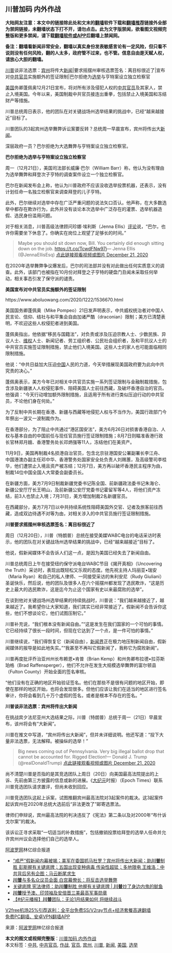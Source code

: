  <h2>川普加码 内外作战</h2> <p class="notice"><b>大陆网友注意：本文中的链接除此处和文末的<a href="https://github.com/bannedbook/fanqiang" >翻墙</a>软件下载和<a href="https://github.com/killgcd/justmysocks/blob/master/README.md">翻墙推荐</a>链接外全部为禁网链接，未翻墙状态下打不开，请勿点击。此为文字版禁闻，欲看图文视频完整版和更多禁闻，请下载<a href="https://github.com/bannedbook/fanqiang">翻墙软件或APP</a>后翻墙上禁闻网。</p><p>备注：翻墙看新闻非常安全，翻墙以真实身份发表敏感言论有一定风险，但只看不说则没有任何风险，翻的人太多，政府管不过来，也不管。信息自由是天赋人权，请放心大胆的翻墙。</b></p>  <div class="entry"> <p id="summary"><a href="https://www.bannedbook.org/bnews/tag/%e5%b7%9d%e6%99%ae/" class="st_tag internal_tag" rel="tag" title="标签 川普 下的日志">川普</a>谈非法选票：<a href="https://www.bannedbook.org/bnews/tag/%E5%AE%BE%E5%B7%9E/" class="st_tag internal_tag" rel="tag" title="标签 宾州 下的日志">宾州</a>将传大<span class='wp_keywordlink_affiliate'><a href="https://www.bannedbook.org/" title="新闻">新闻</a></span>|要求摇摆州审核选票签名：离目标很近了|宣布对<a href="https://www.bannedbook.org/bnews/tag/%e4%b8%ad%e5%85%b1%e5%ae%98%e5%91%98/" class="st_tag internal_tag" rel="tag" title="标签 中共官员 下的日志">中共官员</a>实施额外的签证限制|巴尔拒绝为<a href="https://www.bannedbook.org/bnews/tag/%e9%80%89%e4%b8%be/" class="st_tag internal_tag" rel="tag" title="标签 选举 下的日志">选举</a>与亨特案设立独立检察官</p> <p><a href="https://www.bannedbook.org/bnews/tag/%e7%be%8e%e5%9b%bd/" class="st_tag internal_tag" rel="tag" title="标签 美国 下的日志">美国</a>务卿蓬佩奥12月21日宣布，将对所有涉及侵犯人权的<a href="https://www.bannedbook.org/bnews/tag/%e4%b8%ad%e5%85%b1/" class="st_tag internal_tag" rel="tag" title="标签 中共 下的日志">中共</a><a href="https://www.bannedbook.org/bnews/tag/%E5%AE%98%E5%91%98/" class="st_tag internal_tag" rel="tag" title="标签 官员 下的日志">官员</a>及其家人，禁止入境美国。今年以来，美国制裁中共官员接连出重拳，包括禁止入境美国和冻结财产等措施。</p> <p>川普总统周日表示，他的团队在对关键战场州选举结果的挑战中，已经“越来越接近”目标了。</p> <p>川普团队的3起宾州选举舞弊诉讼案要反转？总统周一早晨宣布，宾州将传出大<a href="https://www.bannedbook.org/bnews/tag/%E6%96%B0%E9%97%BB/" class="st_tag internal_tag" rel="tag" title="标签 新闻 下的日志">新闻</a>。</p> <p>深层政府一员？巴尔拒绝为大选舞弊与亨特案设立独立检察官。</p> <p><strong>巴尔拒绝为选举与亨特案设立独立检察官</strong></p> <p>周一（12月21日），美国司法部长威廉·巴尔（William Barr）称，他认为没有理由为选举舞弊和拜登次子亨特的调查案件设立一个独立检察官。</p> <p>巴尔在新闻发布会上称，他认为川普政府不应该没收选举投票机器，还表示，没有计划任命一名独立检察官来调查拜登的儿子亨特。</p> <p>此外，巴尔继续对选举中存在广泛严重问题的说法矢口否认。他声称，在大多数选举中都存在欺诈行为，此外并没有谈论本次选举中广泛存在的灌票、选举机器造假、选民身份滥用问题。</p> <p>对于相关消息，川普高级法律顾问珍娜·埃利斯（Jenna Ellis）<span class='wp_keywordlink_affiliate'><a href="https://www.bannedbook.org/bnews/comments/" title="新闻评论" target="_blank">评论</a></span>说，“巴尔，也许你需要坐下休息了。你确实在岗位上观望了足够长的时间。”</p>  <blockquote><p>Maybe you should sit down now, Bill. You certainly did enough sitting down on the job. <a href="https://t.co/TcwdFNw97j">https://t.co/TcwdFNw97j</a>— Jenna Ellis (@JennaEllisEsq) <a href="https://twitter.com/JennaEllisEsq/status/1341092483019669504?ref_src=twsrc%5Etfw">点此链接观看视频或图片 December 21, 2020</a></p></blockquote> <p>在2020年选举舞弊争议爆发后，巴尔的司法部并没有对此做出任何实质意义的调查。此外，该部门也被指在10月份对拜登之子亨特的硬盘门丑闻未采取任何举动，相关事态引发了保守派的谴责。</p> <p><strong>美国宣布对中共官员实施额外的签证限制</strong></p> <p>https://www.aboluowang.com/2020/1222/1536670.html</p> <p>美国国务卿蓬佩奥（Mike Pompeo）21日发声明表示，中共威权统治者对中国人民言论、信仰、结社与和平集会自由加诸严酷（draconian）限制；美方已清楚表明，不欢迎这些人权侵犯者进到美国。</p> <p>蓬佩奥指出，他依据“移民与国籍法”，对负责或涉及压迫宗教人士、少数民族、异议人士、<span class='wp_keywordlink_affiliate'><a href="https://www.bannedbook.org/bnews/weiquan/" title="维权" target="_blank">维权</a></span>人士、新闻记者、劳工组织者、公民社会组织者，及和平抗议人士的中共官员实施签证限制措施，禁止他们入境美国。这些人士的家人也可能面临相同限制措施。</p> <p>他说：“中共日益加大压迫<span class='wp_keywordlink_affiliate'><a href="https://www.bannedbook.org/" title="中国" target="_blank">中国</a></span>人民的力道，今天举措展现美国政府要为此向中共究责的决心。”</p> <p>蓬佩奥表示，美方今年已对相关中共官员实施一系列签证限制与金融制裁措施，包含涉及新疆骇人人权侵犯事件、阻碍美国人士前往西藏，及破坏香港自治的官员。他强调：“今天行动增加额外限制措施，且适用于所有进行类似压迫行动的中共官员，不论他们身在何处。”</p> <p>为了反制中共长期在香港、新疆与西藏等地侵犯人权与不当作为，美国行政部门今年祭出一波又一波制裁作为。</p> <p>在香港部分，为了阻止中共通过“港区国安法”，美方6月26日对损害香港自治、人权与基本自由的中国前任与现任官员施行签证限制措施；8月7日则瞄准香港行政长官林郑月娥、香港警务处长邓炳强等11人，冻结他们在美资产。</p>  <p>11月9日，美国再制裁4名损港自治官员，包含北京驻港国安公署副署长李江舟、中国港澳办副主任邓中华、香港警务处国家安全处负责人刘赐蕙，及高级警司李桂华，他们遭禁止入境且资产被冻结；12月7日，美方再以破坏香港民主程序为由，制裁14位中国全国人大常委会副委员长。</p> <p>在新疆方面，美方7月9日制裁新疆党委书记陈全国、前新疆政法委书记朱海仑、新疆公安厅厅长王明山，及前新疆公安厅党委书记霍留军等4人，将他们资产冻结，前3人也禁止入境；7月31日，美方增加制裁2名新疆官员。</p> <p>在西藏部分，美方7月7日以中共持续系统性阻碍美国外交官、记者及旅客前往西藏，造成双边待遇不对等为由，对相关涉入的中共官员施行签证限制措施。</p> <p><strong>川普要求摇摆州审核选票签名：离目标很近了</strong></p> <p>周日（12月20日），川普（特朗普）总统在接受美媒WABC电台的电话采访时表示，他的团队在对关键战场州选举结果的挑战中，已经“越来越接近”目标了。</p> <p>他说，假新闻媒体不会告诉人们这一点，是因为美国已经失去了新闻自由。</p> <p>川普总统周日上午在接受纽约保守派电台WABC节目《揭开真相》（Uncovering the Truth）采访时，表现出既轻松又乐观的态度。他先祝主持人玛丽亚•瑞安（Maria Ryan）和自己的私人律师、一同接受采访的朱利安尼（Rudy Giuliani）圣诞快乐，然后说，他的团队及很多人在六个摇摆州都发现了选民欺诈，“这是历史上最大的选民欺诈，这是迄今为止这个国家有史以来最腐败的选举”。</p> <p>在谈到他对关键战场州选举结果的持续挑战时，川普说：“我们越来越接近了，越来越近了。我希望你让大家知道，我们其实已经非常接近了。假新闻不会告诉你这些，他们不想谈论它，他们试图压制它。”</p> <p>川普补充说，“我们根本没有新闻自由。”“这是发生在我们国家的一个可怕的事情。它已经持续了很长一段时间，但现在它达到了一个点，是一件可怕的事情。”</p> <p>川普继续说，“我们得恢复它（新闻自由），<span class='wp_keywordlink'><a href="https://www.bannedbook.org/forum2/topic805.html" title="新闻与官场的内幕故事：新闻界" target="_blank">新闻界</a></span>正在极力地压制新闻自由，假新闻媒体的报导是如此地失实。”“我甚至不再叫它假新闻了，我称它为腐败新闻”。</p>  <p>川普再度批评乔治亚州州长布赖恩•肯普（Brian Kemp）和州务卿布拉德•拉芬斯珀格（Brad Raffensperger），他们不允许在发生大规模选举舞弊的富尔顿县（Fulton County）开始全面的签名审核。</p> <p>“他们没有在正确的地区开始验证签名。他们在那些不是很有问题的地区开始，即使在那样的地区开始，也将会发现很多。但他们应该让我们在适当的地区进行签名审计，你将会看到几十万个虚假的签名，或者是根本不存在的签名。“</p> <p><strong>川普谈非法选票：宾州将传出大新闻</strong></p> <p>在挑战宾夕法尼亚州大选结果之际，川普（特朗普）总统于周一（21日）早晨宣布，该州将会有“大新闻”。</p> <p>川普在推文中写道，“宾州将传出大新闻”，但并未详细说明。他还写道：“投下大量非法选票，无法解释。被操纵的选举！”</p> <blockquote><p>Big news coming out of Pennsylvania. Very big illegal ballot drop that cannot be accounted for. Rigged Election!— Donald J. Trump (@realDonaldTrump) <a href="https://twitter.com/realDonaldTrump/status/1340996686257254403?ref_src=twsrc%5Etfw">点此链接观看视频或图片 December 21, 2020</a></p></blockquote> <p>尚不清楚川普是否指的是其竞选团队上周日（20日）向美国最高法院提出的上诉、先前由第三方披露的信息或新的进展。《<span class='wp_keywordlink_affiliate'><a href="http://www.epochtimes.com/" title="大纪元" target="_blank">大纪元</a></span>时报）（Epoch Times）联系川普竞选团队请求置评，但尚未收到回应。</p> <p>川普竞选团队这起上诉案，试图推翻宾州最高法院对3起案件的裁决。这3起案件起诉宾州在2020年总统大选前后“非法更改了”邮寄选票法。</p> <p>律师们申辩说，宾州最高法院的判决违反了《宪法》第二条以及对2000年“布什诉戈尔案”的裁决。</p> <p>该诉讼正寻求采取“一切适当的补救措施”，包括撤销投票给拜登的选举人任命并允许宾州州议会选择他们自己的选举人。</p>  <p><span class='wp_keywordlink_affiliate'><a href="https://www.aboluowang.com/" title="阿波罗网" target="_blank">阿波罗网</a></span>林亿综合报道</p> <ul class='op-related-articles' title='相关阅读'> <li><a href='https://www.bannedbook.org/bnews/bannedvideo/20201222/1452902.html' target='_blank'>“戒严”假新闻内幕被揭；美军在委国抓马杜罗？宾州将传出大新闻；助<b>川普</b>制胜 彭斯握有关键底牌；五国出现变种病毒 传染性超猛；多地限电 王维洛：中共背后另有企图；马云断尾求生</a></li> <li><a href='https://www.bannedbook.org/bnews/bannedvideo/20201222/1452889.html' target='_blank'><b>川普</b>与多名众议员会面 白宫幕僚长：将反击选举舞弊</a></li> <li><a href='https://www.bannedbook.org/bnews/cnnews/20201222/1452865.html' target='_blank'>关键底牌 宪法律师：助<b>川普</b>制胜 他握有关键底牌 | <b>川普</b>炒了身边内鬼的鱿鱼</a></li> <li><a href='https://www.bannedbook.org/bnews/comments/20201222/1452861.html' target='_blank'><b>川普</b>授予澳、印领袖及安倍晋三美最高军事勋章</a></li> <li><a href='https://www.bannedbook.org/bnews/bannedvideo/20201222/1452848.html' target='_blank'>【#纪元播报】<b>川普</b>团队：无论1月结果如何 将继续战斗</a></li> </ul> <p class="texttj"> <a href="https://github.com/bannedbook/fanqiang/wiki/V2ray%E6%9C%BA%E5%9C%BA" target="_blank">V2free机场25%引荐返利：全平台免费SS/V2ray节点+经济套餐高速翻墙</a><br/> <a href="https://github.com/bannedbook/fanqiang/wiki/%E7%A6%81%E9%97%BB%E7%BD%91%E5%AE%89%E5%8D%93%E7%BF%BB%E5%A2%99%E6%96%B0%E9%97%BBAPP" target="_blank">免费PC翻墙、安卓VPN翻墙APP</a></p><p> 来源：<a href="https://www.aboluowang.com/2020/1222/1536975.html" target="_blank">阿波罗网</a>林亿综合报道 </p><a name='sharetosocial'></a>       <div><b>本文的图文或视频完整版</b>：<a href='https://www.bannedbook.org/bnews/topimagenews/20201222/1452914.html'>川普加码 内外作战</a></div>  </div><!--END ENTRY--> <div class="postfooter"> <div>本文标签：<a href="https://www.bannedbook.org/bnews/tag/%e4%b8%ad%e5%85%b1/" rel="tag">中共</a>, <a href="https://www.bannedbook.org/bnews/tag/%e4%b8%ad%e5%85%b1%e5%ae%98%e5%91%98/" rel="tag">中共官员</a>, <a href="https://www.bannedbook.org/bnews/tag/%E4%BD%9C%E6%88%98/" rel="tag">作战</a>, <a href="https://www.bannedbook.org/bnews/tag/%E5%AE%98%E5%91%98/" rel="tag">官员</a>, <a href="https://www.bannedbook.org/bnews/tag/%E5%AE%BE%E5%B7%9E/" rel="tag">宾州</a>, <a href="https://www.bannedbook.org/bnews/tag/%e5%b7%9d%e6%99%ae/" rel="tag">川普</a>, <a href="https://www.bannedbook.org/bnews/tag/%E6%96%B0%E9%97%BB/" rel="tag">新闻</a>, <a href="https://www.bannedbook.org/bnews/tag/%e7%be%8e%e5%9b%bd/" rel="tag">美国</a>, <a href="https://www.bannedbook.org/bnews/tag/%e9%80%89%e4%b8%be/" rel="tag">选举</a></div>  </div><!--END POSTFOOTER--> 
